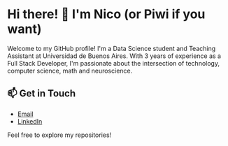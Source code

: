 # Hi there! 👋 I'm Nico (or Piwi if you want)

Welcome to my GitHub profile! I'm a Data Science student and Teaching Assistant at Universidad de Buenos Aires. With 3 years of experience as a Full Stack Developer, I'm passionate about the intersection of technology, computer science, math and neuroscience.


## 📫 Get in Touch

- [Email](mailto:nikorozenberg@gmail.com)
- [LinkedIn](https://www.linkedin.com/in/nicolás-rozenberg/)


Feel free to explore my repositories!
